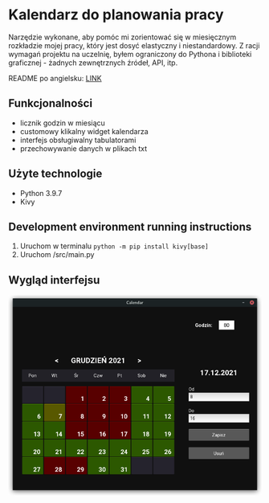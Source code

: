 # Kalendarz do planowania pracy

Narzędzie wykonane, aby pomóc mi zorientować się w miesięcznym rozkładzie mojej pracy, który jest dosyć elastyczny i niestandardowy. Z racji wymagań projektu na uczelnię, byłem ograniczony do Pythona i biblioteki graficznej - żadnych zewnętrznych źródeł, API, itp.

README po angielsku: [LINK](README.md)

## Funkcjonalności

- licznik godzin w miesiącu
- customowy klikalny widget kalendarza
- interfejs obsługiwalny tabulatorami
- przechowywanie danych w plikach txt

## Użyte technologie

- Python 3.9.7
- Kivy

## Development environment running instructions
1. Uruchom w terminalu `python -m pip install kivy[base]`
2. Uruchom /src/main.py

## Wygląd interfejsu
![Preview Image](images/overview.png)
